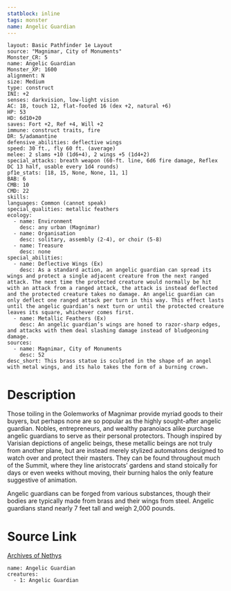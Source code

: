 ```yaml
---
statblock: inline
tags: monster
name: Angelic Guardian
---
```

```statblock
layout: Basic Pathfinder 1e Layout
source: "Magnimar, City of Monuments"
Monster_CR: 5
name: Angelic Guardian
Monster_XP: 1600
alignment: N
size: Medium
type: construct
INI: +2
senses: darkvision, low-light vision
AC: 18, touch 12, flat-footed 16 (dex +2, natural +6)
HP: 53
HD: 6d10+20
saves: Fort +2, Ref +4, Will +2
immune: construct traits, fire
DR: 5/adamantine
defensive_abilities: deflective wings
speed: 30 ft., fly 60 ft. (average)
melee: 2 slams +10 (1d6+4), 2 wings +5 (1d4+2)
special_attacks: breath weapon (60-ft. line, 6d6 fire damage, Reflex DC 13 half, usable every 1d4 rounds)
pf1e_stats: [18, 15, None, None, 11, 1]
BAB: 6
CMB: 10
CMD: 22
skills: 
languages: Common (cannot speak)
special_qualities: metallic feathers
ecology:
  - name: Environment
    desc: any urban (Magnimar)
  - name: Organisation
    desc: solitary, assembly (2-4), or choir (5-8)
  - name: Treasure
    desc: none
special_abilities:
  - name: Deflective Wings (Ex)
    desc: As a standard action, an angelic guardian can spread its wings and protect a single adjacent creature from the next ranged attack. The next time the protected creature would normally be hit with an attack from a ranged attack, the attack is instead deflected and the protected creature takes no damage. An angelic guardian can only deflect one ranged attack per turn in this way. This effect lasts until the angelic guardian’s next turn or until the protected creature leaves its square, whichever comes first.
  - name: Metallic Feathers (Ex)
    desc: An angelic guardian’s wings are honed to razor-sharp edges, and attacks with them deal slashing damage instead of bludgeoning damage.
sources:
  - name: Magnimar, City of Monuments
    desc: 52
desc_short: This brass statue is sculpted in the shape of an angel with metal wings, and its halo takes the form of a burning crown.
```
# Description
Those toiling in the Golemworks of Magnimar provide myriad goods to their buyers, but perhaps none are so popular as the highly sought-after angelic guardian. Nobles, entrepreneurs, and wealthy paranoiacs alike purchase angelic guardians to serve as their personal protectors. Though inspired by Varisian depictions of angelic beings, these metallic beings are not truly from another plane, but are instead merely stylized automatons designed to watch over and protect their masters. They can be found throughout much of the Summit, where they line aristocrats’ gardens and stand stoically for days or even weeks without moving, their burning halos the only feature suggestive of animation.

Angelic guardians can be forged from various substances, though their bodies are typically made from brass and their wings from steel. Angelic guardians stand nearly 7 feet tall and weigh 2,000 pounds.
# Source Link
[Archives of Nethys](https://aonprd.com/MonsterDisplay.aspx?ItemName=Angelic%20Guardian)
```encounter-table
name: Angelic Guardian
creatures:
  - 1: Angelic Guardian
```
